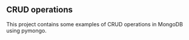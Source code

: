 ## CRUD operations

This project contains some examples of CRUD operations in MongoDB using pymongo.
